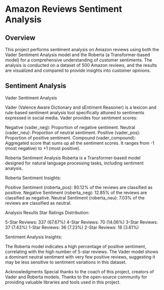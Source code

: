 # Amazon Reviews Sentiment Analysis
## Overview

This project performs sentiment analysis on Amazon reviews using both the Vader Sentiment Analysis model and the Roberta (a Transformer-based model) for a comprehensive understanding of customer sentiments. The analysis is conducted on a dataset of 500 Amazon reviews, and the results are visualized and compared to provide insights into customer opinions.

## Sentiment Analysis
Vader Sentiment Analysis

Vader (Valence Aware Dictionary and sEntiment Reasoner) is a lexicon and rule-based sentiment analysis tool specifically attuned to sentiments expressed in social media. Vader provides four sentiment scores:

Negative (vader_neg): Proportion of negative sentiment.
Neutral (vader_neu): Proportion of neutral sentiment.
Positive (vader_pos): Proportion of positive sentiment.
Compound (vader_compound): Aggregated score that sums up all the sentiment scores. It ranges from -1 (most negative) to +1 (most positive).

Roberta Sentiment Analysis
Roberta is a Transformer-based model designed for natural language processing tasks, including sentiment analysis.

Roberta Sentiment Insights:

Positive Sentiment (roberta_pos): 80.12% of the reviews are classified as positive.
Negative Sentiment (roberta_neg): 12.85% of the reviews are classified as negative.
Neutral Sentiment (roberta_neu): 7.03% of the reviews are classified as neutral.

Analysis Results
Star Ratings Distribution:

5-Star Reviews: 337 (67.67%)
4-Star Reviews: 70 (14.06%)
3-Star Reviews: 37 (7.43%)
1-Star Reviews: 36 (7.23%)
2-Star Reviews: 18 (3.61%)

Sentiment Analysis Insights:

The Roberta model indicates a high percentage of positive sentiment, correlating with the high number of 5-star reviews.
The Vader model shows a dominant neutral sentiment with very few positive reviews, suggesting it may be less sensitive to sentiment variations in this dataset.

Acknowledgments
Special thanks to the coach of this project, creators of Vader and Roberta models.
Thanks to the open-source community for providing valuable libraries and tools used in this project.
